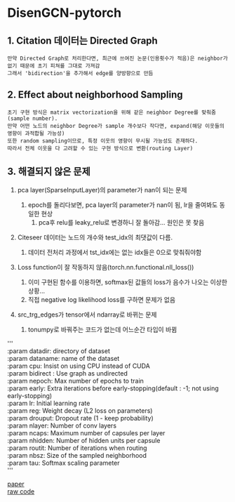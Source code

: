 # DisenGCN-pytorch
## 1. Citation 데이터는 Directed Graph   
    만약 Directed Graph로 처리한다면, 최근에 쓰여진 논문(인용횟수가 적음)은 neighbor가 없기 때문에 초기 피쳐를 그대로 가져감  
    그래서 'bidirection'을 추가해서 edge를 양방향으로 만듬

## 2. Effect about neighborhood Sampling   
    초기 구현 방식은 matrix vectorization을 위해 같은 neighbor Degree를 맞춰줌(sample number).
    만약 어떤 노드의 neighbor Degree가 sample 개수보다 작다면, expand(해당 이웃들의 영향이 과적합될 가능성)
    또한 random sampling이므로, 특정 이웃의 영향이 무시될 가능성도 존재하다.
    따라서 전체 이웃을 다 고려할 수 있는 구현 방식으로 변환(routing Layer)

## 3. 해결되지 않은 문제   
1) pca layer(SparseInputLayer)의 parameter가 nan이 되는 문제   
   1) epoch를 돌리다보면, pca layer의 parameter가 nan이 됨, lr을 줄여봐도 동일한 현상  
      1) pca후 relu를 leaky_relu로 변경하니 잘 돌아감... 원인은 못 찾음

2) Citeseer 데이터는 노드의 개수와 test_idx의 최댓값이 다름.
   1) 데이터 전처리 과정에서 tst_idx에는 없는 idx들은 0으로 맞춰줘야함

3) Loss function이 잘 작동하지 않음(torch.nn.functional.nll_loss())
   1) 이미 구현된 함수를 이용하면, softmax된 값들의 loss가 음수가 나오는 이상한 상황...
   2) 직접 negative log likelihood loss를 구하면 문제가 없음

4) src_trg_edges가 tensor에서 ndarray로 바뀌는 문제
   1) tonumpy로 바꿔주는 코드가 없는데 어느순간 타입이 바뀜 



'''   
    :param datadir: directory of dataset   
    :param dataname: name of the dataset   
    :param cpu: Insist on using CPU instead of CUDA   
    :param bidirect : Use graph as undirected   
    :param nepoch: Max number of epochs to train   
    :param early: Extra iterations before early-stopping(default : -1; not using early-stopping)   
    :param lr: Initial learning rate   
    :param reg: Weight decay (L2 loss on parameters)   
    :param drouput: Dropout rate (1 - keep probability)     
    :param nlayer: Number of conv layers   
    :param ncaps: Maximum number of capsules per layer   
    :param nhidden: Number of hidden units per capsule   
    :param routit: Number of iterations when routing   
    :param nbsz: Size of the sampled neighborhood   
    :param tau: Softmax scaling parameter   
'''

[paper](https://jianxinma.github.io/assets/DisenGCN.pdf)   
[raw code](https://jianxinma.github.io/assets/DisenGCN-py3.zip)